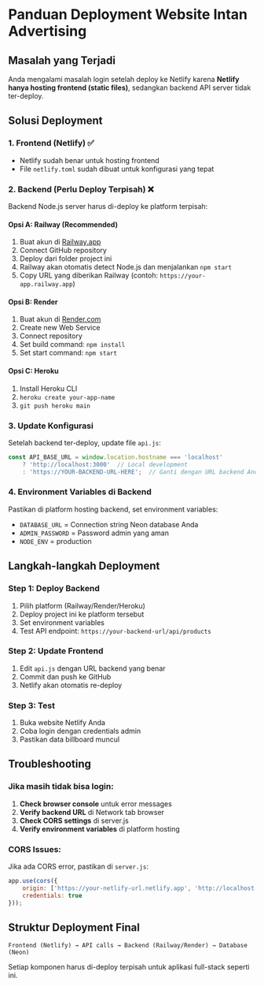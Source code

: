 # Panduan Deployment Website Intan Advertising

## Masalah yang Terjadi

Anda mengalami masalah login setelah deploy ke Netlify karena **Netlify hanya hosting frontend (static files)**, sedangkan backend API server tidak ter-deploy.

## Solusi Deployment

### 1. **Frontend (Netlify) ✅**
- Netlify sudah benar untuk hosting frontend
- File `netlify.toml` sudah dibuat untuk konfigurasi yang tepat

### 2. **Backend (Perlu Deploy Terpisah) ❌**
Backend Node.js server harus di-deploy ke platform terpisah:

#### **Opsi A: Railway (Recommended)**
1. Buat akun di [Railway.app](https://railway.app)
2. Connect GitHub repository
3. Deploy dari folder project ini
4. Railway akan otomatis detect Node.js dan menjalankan `npm start`
5. Copy URL yang diberikan Railway (contoh: `https://your-app.railway.app`)

#### **Opsi B: Render**
1. Buat akun di [Render.com](https://render.com)
2. Create new Web Service
3. Connect repository
4. Set build command: `npm install`
5. Set start command: `npm start`

#### **Opsi C: Heroku**
1. Install Heroku CLI
2. `heroku create your-app-name`
3. `git push heroku main`

### 3. **Update Konfigurasi**
Setelah backend ter-deploy, update file `api.js`:

```javascript
const API_BASE_URL = window.location.hostname === 'localhost' 
    ? 'http://localhost:3000'  // Local development
    : 'https://YOUR-BACKEND-URL-HERE';  // Ganti dengan URL backend Anda
```

### 4. **Environment Variables di Backend**
Pastikan di platform hosting backend, set environment variables:
- `DATABASE_URL` = Connection string Neon database Anda
- `ADMIN_PASSWORD` = Password admin yang aman
- `NODE_ENV` = production

## Langkah-langkah Deployment

### Step 1: Deploy Backend
1. Pilih platform (Railway/Render/Heroku)
2. Deploy project ini ke platform tersebut
3. Set environment variables
4. Test API endpoint: `https://your-backend-url/api/products`

### Step 2: Update Frontend
1. Edit `api.js` dengan URL backend yang benar
2. Commit dan push ke GitHub
3. Netlify akan otomatis re-deploy

### Step 3: Test
1. Buka website Netlify Anda
2. Coba login dengan credentials admin
3. Pastikan data billboard muncul

## Troubleshooting

### Jika masih tidak bisa login:
1. **Check browser console** untuk error messages
2. **Verify backend URL** di Network tab browser
3. **Check CORS settings** di server.js
4. **Verify environment variables** di platform hosting

### CORS Issues:
Jika ada CORS error, pastikan di `server.js`:
```javascript
app.use(cors({
    origin: ['https://your-netlify-url.netlify.app', 'http://localhost:8000'],
    credentials: true
}));
```

## Struktur Deployment Final
```
Frontend (Netlify) → API calls → Backend (Railway/Render) → Database (Neon)
```

Setiap komponen harus di-deploy terpisah untuk aplikasi full-stack seperti ini.